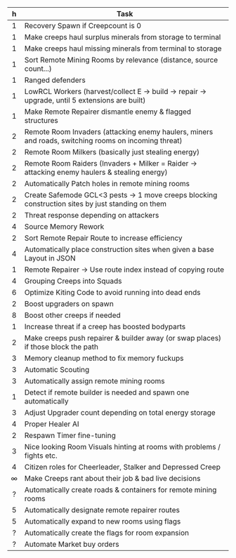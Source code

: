  h  |   Task 
:---:|  ----
 1  |   Recovery Spawn if Creepcount is 0
 1  |   Make creeps haul surplus minerals from storage to terminal
 1  |   Make creeps haul missing minerals from terminal to storage
 1  |   Sort Remote Mining Rooms by relevance (distance, source count...)
 1  |   Ranged defenders
 1  |   LowRCL Workers (harvest/collect E -> build -> repair -> upgrade, until 5 extensions are built)
 1  |   Make Remote Repairer dismantle enemy & flagged structures
 2  |   Remote Room Invaders (attacking enemy haulers, miners and roads, switching rooms on incoming threat)
 2  |   Remote Room Milkers (basically just stealing energy)
 2  |   Remote Room Raiders (Invaders + Milker = Raider -> attacking enemy haulers & stealing energy)
 2  |   Automatically Patch holes in remote mining rooms
 2  |   Create Safemode GCL<3 pests -> 1 move creeps blocking construction sites by just standing on them 
 2  |   Threat response depending on attackers
 4  |   Source Memory Rework
 2  |   Sort Remote Repair Route to increase efficiency
 4  |   Automatically place construction sites when given a base Layout in JSON
 1  |   Remote Repairer -> Use route index instead of copying route
 4  |   Grouping Creeps into Squads
 6  |   Optimize Kiting Code to avoid running into dead ends
 2  |   Boost upgraders on spawn
 8  |   Boost other creeps if needed
 1  |   Increase threat if a creep has boosted bodyparts
 2  |   Make creeps push repairer & builder away (or swap places) if those block the path
 3  |   Memory cleanup method to fix memory fuckups
 3  |   Automatic Scouting
 3  |   Automatically assign remote mining rooms
 1  |   Detect if remote builder is needed and spawn one automatically
 3  |   Adjust Upgrader count depending on total energy storage
 4  |   Proper Healer AI
 2  |   Respawn Timer fine-tuning
 3  |   Nice looking Room Visuals hinting at rooms with problems / fights etc.
 4  |   Citizen roles for Cheerleader, Stalker and Depressed Creep
 ∞  |   Make Creeps rant about their job & bad live decisions
 ?  |   Automatically create roads & containers for remote mining rooms
 5  |   Automatically designate remote repairer routes
 5  |   Automatically expand to new rooms using flags
 ?  |   Automatically create the flags for room expansion
 ?  |   Automate Market buy orders 
